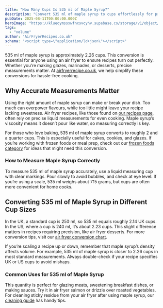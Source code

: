 ```yaml
---
title: "How Many Cups Is 535 ml of Maple Syrup?"
description: "Convert 535 ml of maple syrup to cups effortlessly for precise baking and cooking. Get accurate measurements in seconds!"
pubDate: 2025-08-11T00:00:00.000Z
heroImage: "https://klueoymssxwfnxsvcyhv.supabase.co/storage/v1/object/public/md/how-many-cups-is-535-ml-of-maple-syrup-b6823cd7.webp"
tags:
  - "volume"
author: "AirFryerRecipes.co.uk"
schema: "<script type=\"application/ld+json\"></script>"
---
```


<p>535 ml of maple syrup is approximately 2.26 cups. This conversion is essential for anyone using an air fryer to ensure recipes turn out perfectly. Whether you're making glazes, marinades, or desserts, precise measurements matter. At <a href=https://www.airfryerrecipe.co.uk>airfryerrecipe.co.uk</a>, we help simplify these conversions for hassle-free cooking.</p>  

<h2>Why Accurate Measurements Matter</h2>  
<p>Using the right amount of maple syrup can make or break your dish. Too much can overpower flavours, while too little might leave your recipe lacking sweetness. Air fryer recipes, like those found on <a href=https://www.airfryerrecipe.co.uk/recipes>our recipes page</a>, often rely on precise liquid measurements for even cooking. Maple syrup’s viscosity means it doesn’t pour like water, so measuring correctly is key.</p>  

<p>For those who love baking, 535 ml of maple syrup converts to roughly 2 and a quarter cups. This is especially useful for cakes, cookies, and glazes. If you’re working with frozen foods or meal prep, check out our <a href=https://www.airfryerrecipe.co.uk/recipe-category/frozen-foods>frozen foods category</a> for ideas that might need this conversion.</p>  

<h3>How to Measure Maple Syrup Correctly</h3>  
<p>To measure 535 ml of maple syrup accurately, use a liquid measuring cup with clear markings. Pour slowly to avoid bubbles, and check at eye level. If you’re using a scale, 535 ml weighs about 715 grams, but cups are often more convenient for home cooks.</p>  

<h2>Converting 535 ml of Maple Syrup in Different Cup Sizes</h2>  
<p>In the UK, a standard cup is 250 ml, so 535 ml equals roughly 2.14 UK cups. In the US, where a cup is 240 ml, it’s about 2.23 cups. This slight difference matters in recipes requiring precision, like air fryer desserts. For more conversion tips, visit our <a href=https://www.airfryerrecipe.co.uk/air-fryer-conversion-chart>air fryer conversion chart</a>.</p>  

<p>If you’re scaling a recipe up or down, remember that maple syrup’s density affects volume. For example, 535 ml of maple syrup is closer to 2.26 cups in most standard measurements. Always double-check if your recipe specifies UK or US cups to avoid mishaps.</p>  

<h3>Common Uses for 535 ml of Maple Syrup</h3>  
<p>This quantity is perfect for glazing meats, sweetening breakfast dishes, or making sauces. Try it in air fryer salmon or drizzle over roasted vegetables. For cleaning sticky residue from your air fryer after using maple syrup, our <a href=https://www.airfryerrecipe.co.uk/air-fryer-cleaner>cleaning guide</a> has handy tips.</p>
